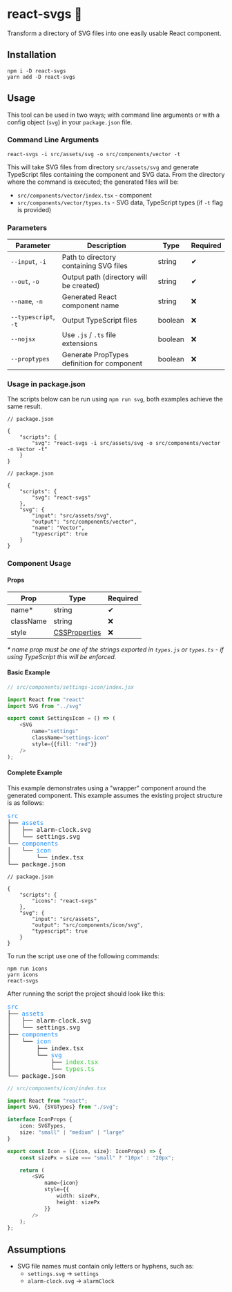 # react-svgs :rocket:

Transform a directory of SVG files into one easily usable React component.

## Installation

```shell
npm i -D react-svgs
yarn add -D react-svgs
```

## Usage

This tool can be used in two ways; with command line arguments or with a config object (`svg`) in your `package.json`
file.

### Command Line Arguments

```shell
react-svgs -i src/assets/svg -o src/components/vector -t
```

This will take SVG files from directory `src/assets/svg` and generate TypeScript files containing the component and SVG
data. From the directory where the command is executed; the generated files will be:

- `src/components/vector/index.tsx` - component
- `src/components/vector/types.ts` - SVG data, TypeScript types (if `-t` flag is provided)

### Parameters

| Parameter            | Description                                 | Type    | Required |
|----------------------|---------------------------------------------|---------|----------|
| `--input`, `-i`      | Path to directory containing SVG files      | string  | ✔        |
| `--out`, `-o`        | Output path (directory will be created)     | string  | ✔        |
| `--name`, `-n`       | Generated React component name              | string  | ❌        |
| `--typescript`, `-t` | Output TypeScript files                     | boolean | ❌        |
| `--nojsx`            | Use `.js` / `.ts` file extensions           | boolean | ❌        |
| `--proptypes`        | Generate PropTypes definition for component | boolean | ❌        |

### Usage in package.json

The scripts below can be run using `npm run svg`, both examples achieve the same result.

```json5
// package.json

{
    "scripts": {
        "svg": "react-svgs -i src/assets/svg -o src/components/vector -n Vector -t"
    }
}
```

```json5
// package.json

{
    "scripts": {
        "svg": "react-svgs"
    },
    "svg": {
        "input": "src/assets/svg",
        "output": "src/components/vector",
        "name": "Vector",
        "typescript": true
    }
}
```

### Component Usage

#### Props

| Prop      | Type                                                              | Required |
|-----------|-------------------------------------------------------------------|----------|
| name*     | string                                                            | ✔        |
| className | string                                                            | ❌        |
| style     | [CSSProperties](https://reactjs.org/docs/dom-elements.html#style) | ❌        |

_* name prop must be one of the strings exported in `types.js` or `types.ts` - if using TypeScript this will be
enforced._

#### Basic Example

```typescript jsx
// src/components/settings-icon/index.jsx

import React from "react"
import SVG from "../svg"

export const SettingsIcon = () => (
    <SVG
        name="settings"
        className="settings-icon"
        style={{fill: "red"}}
    />
);
```

#### Complete Example

This example demonstrates using a "wrapper" component around the generated component. This example assumes the existing
project structure is as follows:

<pre>
<span style="color: dodgerblue">src</span>
├── <span style="color: dodgerblue">assets</span>
│   ├── alarm-clock.svg
│   └── settings.svg
└── <span style="color: dodgerblue">components</span>
│   └── <span style="color: dodgerblue">icon</span>
│       └── index.tsx
└── package.json
</pre>

```json5
// package.json

{
    "scripts": {
        "icons": "react-svgs"
    },
    "svg": {
        "input": "src/assets",
        "output": "src/components/icon/svg",
        "typescript": true
    }
}
```

To run the script use one of the following commands:

```shell
npm run icons
yarn icons
react-svgs
```

After running the script the project should look like this:

<pre>
<span style="color: dodgerblue">src</span>
├── <span style="color: dodgerblue">assets</span>
│   ├── alarm-clock.svg
│   └── settings.svg
├── <span style="color: dodgerblue">components</span>
│   └── <span style="color: dodgerblue">icon</span>
│       ├── index.tsx
│       └── <span style="color: dodgerblue">svg</span>
│           ├── <span style="color: limegreen">index.tsx</span>
│           └── <span style="color: limegreen">types.ts</span>
└── package.json
</pre>

```typescript jsx
// src/components/icon/index.tsx

import React from "react";
import SVG, {SVGTypes} from "./svg";

interface IconProps {
    icon: SVGTypes,
    size: "small" | "medium" | "large"
}

export const Icon = ({icon, size}: IconProps) => {
    const sizePx = size === "small" ? "10px" : "20px";

    return (
        <SVG
            name={icon}
            style={{
                width: sizePx,
                height: sizePx
            }}
        />
    );
};
```

## Assumptions

- SVG file names must contain only letters or hyphens, such as:
    - `settings.svg` -> `settings`
    - `alarm-clock.svg` -> `alarmClock`
